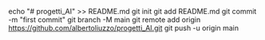 echo "# progetti_AI" >> README.md
git init
git add README.md
git commit -m "first commit"
git branch -M main
git remote add origin https://github.com/albertoliuzzo/progetti_AI.git
git push -u origin main
